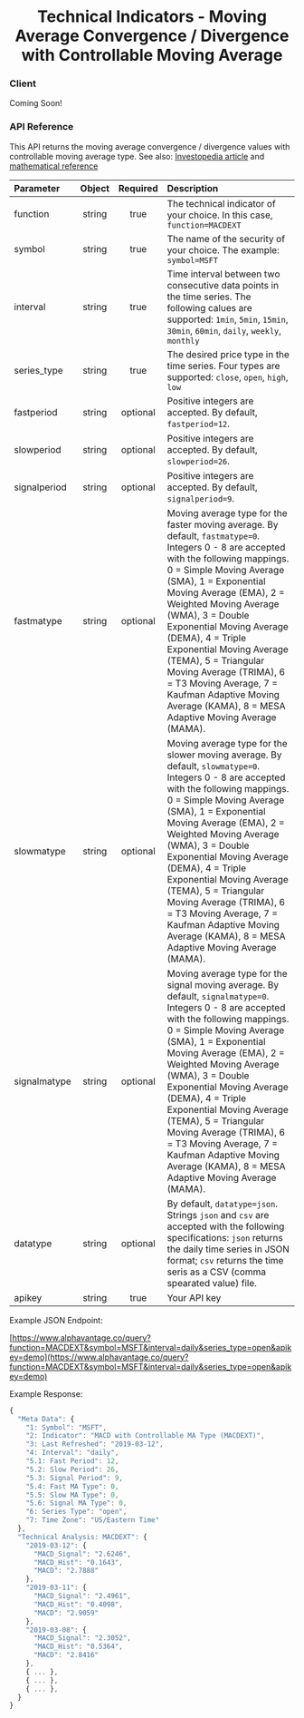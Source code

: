 <center>
  <h1>Technical Indicators - Moving Average Convergence / Divergence with Controllable Moving Average</h1>
</center>

<!-- tabs:start -->

### **Client**

Coming Soon!

### **API Reference**


This API returns the moving average convergence / divergence values with controllable moving average type. See also: [Investopedia article](https://www.investopedia.com/articles/forex/05/macddiverge.asp) and [mathematical reference](https://www.fmlabs.com/reference/default.htm?url=MACD.htm)

| Parameter       | Object  | Required  | Description |
| :---            | :---:   | :---:     | :---        |
| function        | string  | true      | The technical indicator of your choice. In this case, `function=MACDEXT` |
| symbol          | string  | true      | The name of the security of your choice. The example: `symbol=MSFT` |
| interval        | string  | true      | Time interval between two consecutive data points in the time series. The following calues are supported: `1min`, `5min`, `15min`, `30min`, `60min`, `daily`, `weekly`, `monthly` |
| series\_type    | string  | true      | The desired price type in the time series. Four types are supported: `close`, `open`, `high`, `low` |
| fastperiod      | string  | optional  | Positive integers are accepted. By default, `fastperiod=12`. |
| slowperiod      | string  | optional  | Positive integers are accepted. By default, `slowperiod=26`. |
| signalperiod    | string  | optional  | Positive integers are accepted. By default, `signalperiod=9`. |
| fastmatype      | string  | optional  | Moving average type for the faster moving average. By default, `fastmatype=0`. Integers 0 - 8 are accepted with the following mappings. 0 = Simple Moving Average (SMA), 1 = Exponential Moving Average (EMA), 2 = Weighted Moving Average (WMA), 3 = Double Exponential Moving Average (DEMA), 4 = Triple Exponential Moving Average (TEMA), 5 = Triangular Moving Average (TRIMA), 6 = T3 Moving Average, 7 = Kaufman Adaptive Moving Average (KAMA), 8 = MESA Adaptive Moving Average (MAMA). |
| slowmatype      | string  | optional  | Moving average type for the slower moving average. By default, `slowmatype=0`. Integers 0 - 8 are accepted with the following mappings. 0 = Simple Moving Average (SMA), 1 = Exponential Moving Average (EMA), 2 = Weighted Moving Average (WMA), 3 = Double Exponential Moving Average (DEMA), 4 = Triple Exponential Moving Average (TEMA), 5 = Triangular Moving Average (TRIMA), 6 = T3 Moving Average, 7 = Kaufman Adaptive Moving Average (KAMA), 8 = MESA Adaptive Moving Average (MAMA). |
| signalmatype    | string  | optional  | Moving average type for the signal moving average. By default, `signalmatype=0`. Integers 0 - 8 are accepted with the following mappings. 0 = Simple Moving Average (SMA), 1 = Exponential Moving Average (EMA), 2 = Weighted Moving Average (WMA), 3 = Double Exponential Moving Average (DEMA), 4 = Triple Exponential Moving Average (TEMA), 5 = Triangular Moving Average (TRIMA), 6 = T3 Moving Average, 7 = Kaufman Adaptive Moving Average (KAMA), 8 = MESA Adaptive Moving Average (MAMA). |
| datatype        | string  | optional  | By default, `datatype=json`. Strings `json` and `csv` are accepted with the following specifications: `json` returns the daily time series in JSON format; `csv` returns the time seris as a CSV (comma spearated value) file. |
| apikey          | string  | true      | Your API key | 

Example JSON Endpoint:  

[https://www.alphavantage.co/query?function=MACDEXT&symbol=MSFT&interval=daily&series_type=open&apikey=demo](https://www.alphavantage.co/query?function=MACDEXT&symbol=MSFT&interval=daily&series_type=open&apikey=demo)

Example Response:  

```javascript
{
  "Meta Data": {
    "1: Symbol": "MSFT",
    "2: Indicator": "MACD with Controllable MA Type (MACDEXT)",
    "3: Last Refreshed": "2019-03-12",
    "4: Interval": "daily",
    "5.1: Fast Period": 12,
    "5.2: Slow Period": 26,
    "5.3: Signal Period": 9,
    "5.4: Fast MA Type": 0,
    "5.5: Slow MA Type": 0,
    "5.6: Signal MA Type": 0,
    "6: Series Type": "open",
    "7: Time Zone": "US/Eastern Time"
  },
  "Technical Analysis: MACDEXT": {
    "2019-03-12": {
      "MACD_Signal": "2.6246",
      "MACD_Hist": "0.1643",
      "MACD": "2.7888"
    },
    "2019-03-11": {
      "MACD_Signal": "2.4961",
      "MACD_Hist": "0.4098",
      "MACD": "2.9059"
    },
    "2019-03-08": {
      "MACD_Signal": "2.3052",
      "MACD_Hist": "0.5364",
      "MACD": "2.8416"
    },
    { ... },
    { ... },
    { ... },
  }
}
```

<!-- tabs:end -->
